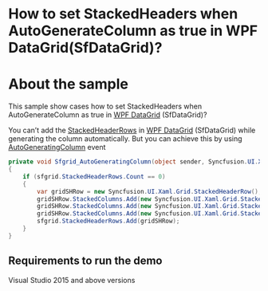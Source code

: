 # How to set StackedHeaders when AutoGenerateColumn as true in WPF DataGrid(SfDataGrid)?
# About the sample

This sample show cases how to set StackedHeaders when AutoGenerateColumn as true in [WPF DataGrid](https://www.syncfusion.com/wpf-controls/datagrid) (SfDataGrid)?

You can’t add the [StackedHeaderRows](https://help.syncfusion.com/cr/cref_files/wpf/Syncfusion.SfGrid.WPF~Syncfusion.UI.Xaml.Grid.StackedHeaderRows.html) in [WPF DataGrid](https://www.syncfusion.com/wpf-controls/datagrid) (SfDataGrid) while generating the column automatically. But you can achieve this by using [AutoGeneratingColumn](https://help.syncfusion.com/cr/cref_files/wpf/Syncfusion.SfGrid.WPF~Syncfusion.UI.Xaml.Grid.SfDataGrid~AutoGeneratingColumn_EV.html) event

```c#
private void Sfgrid_AutoGeneratingColumn(object sender, Syncfusion.UI.Xaml.Grid.AutoGeneratingColumnArgs e)
{
    if (sfgrid.StackedHeaderRows.Count == 0)
    {
        var gridSHRow = new Syncfusion.UI.Xaml.Grid.StackedHeaderRow();
        gridSHRow.StackedColumns.Add(new Syncfusion.UI.Xaml.Grid.StackedColumn { ChildColumns = "OrderID,CustomerID", HeaderText = "ID" });
        gridSHRow.StackedColumns.Add(new Syncfusion.UI.Xaml.Grid.StackedColumn { ChildColumns = "ProductName,OrderDate,Quantity,UnitPrice", HeaderText = "Order Details" });
        gridSHRow.StackedColumns.Add(new Syncfusion.UI.Xaml.Grid.StackedColumn { ChildColumns = "DeliveryDelay,ShipAddress,ContactNumber", HeaderText = "Delivery Details" });
        sfgrid.StackedHeaderRows.Add(gridSHRow);
    }
}   
```
## Requirements to run the demo
 Visual Studio 2015 and above versions
